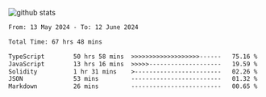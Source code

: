 
![github stats](https://github-readme-stats.vercel.app/api?username=realmahd1&show_icons=true&theme=codeSTACKr&hide_rank=true&count_private=true)

<!--START_SECTION:waka-->

```txt
From: 13 May 2024 - To: 12 June 2024

Total Time: 67 hrs 48 mins

TypeScript        50 hrs 58 mins  >>>>>>>>>>>>>>>>>>>------   75.16 %
JavaScript        13 hrs 16 mins  >>>>>--------------------   19.59 %
Solidity          1 hr 31 mins    >------------------------   02.26 %
JSON              53 mins         -------------------------   01.32 %
Markdown          26 mins         -------------------------   00.65 %
```

<!--END_SECTION:waka-->
